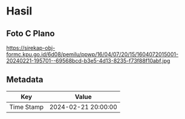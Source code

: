 # Hasil

## Foto C Plano

https://sirekap-obj-formc.kpu.go.id/6d08/pemilu/ppwp/16/04/07/20/15/1604072015001-20240221-195701--69568bcd-b3e5-4d13-8235-f73f88f10abf.jpg


## Metadata

| Key        | Value               |
| ---------- | ------------------- |
| Time Stamp | 2024-02-21 20:00:00 |



